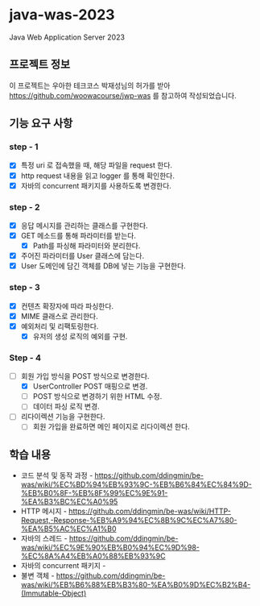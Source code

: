 # java-was-2023

Java Web Application Server 2023

## 프로젝트 정보

이 프로젝트는 우아한 테크코스 박재성님의 허가를 받아 https://github.com/woowacourse/jwp-was
를 참고하여 작성되었습니다.

## 기능 요구 사항

### step - 1

- [X] 특정 uri 로 접속했을 때, 해당 파일을 request 한다.
- [X] http request 내용을 읽고 logger 를 통해 확인한다.
- [X] 자바의 concurrent 패키지를 사용하도록 변경한다.

### step - 2

- [X] 응답 메시지를 관리하는 클래스를 구현한다.
- [X] GET 메소드를 통해 파라미터를 받는다.
    - [X] Path를 파싱해 파라미터와 분리한다.
- [X] 주어진 파라미터를 User 클래스에 담는다.
- [X] User 도메인에 담긴 객체를 DB에 넣는 기능을 구현한다.

### step - 3

- [X] 컨텐츠 확장자에 따라 파싱한다.
- [X] MIME 클래스로 관리한다.
- [X] 예외처리 및 리팩토링한다.
    - [X] 유저의 생성 로직의 예외를 구현.

### Step - 4

- [ ] 회원 가입 방식을 POST 방식으로 변경한다.
    - [X] UserController POST 매핑으로 변경.
    - [ ] POST 방식으로 변경하기 위한 HTML 수정.
    - [ ] 데이터 파싱 로직 변경.
- [ ] 리다이렉션 기능을 구현한다.
    - [ ] 회원 가입을 완료하면 메인 페이지로 리다이렉션 한다.

## 학습 내용

- 코드 분석 및 동작
  과정 - https://github.com/ddingmin/be-was/wiki/%EC%BD%94%EB%93%9C-%EB%B6%84%EC%84%9D-%EB%B0%8F-%EB%8F%99%EC%9E%91-%EA%B3%BC%EC%A0%95
- HTTP
  메시지 - https://github.com/ddingmin/be-was/wiki/HTTP-Request,-Response-%EB%A9%94%EC%8B%9C%EC%A7%80-%EA%B5%AC%EC%A1%B0
- 자바의 스레드 - https://github.com/ddingmin/be-was/wiki/%EC%9E%90%EB%B0%94%EC%9D%98-%EC%8A%A4%EB%A0%88%EB%93%9C
- 자바의 concurrent 패키지 -
- 불변 객체 - https://github.com/ddingmin/be-was/wiki/%EB%B6%88%EB%B3%80-%EA%B0%9D%EC%B2%B4-(Immutable-Object)